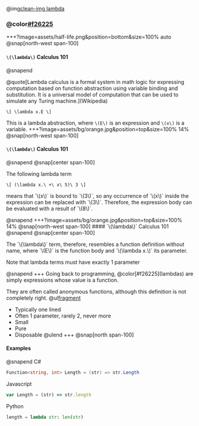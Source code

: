 @img[clean-img lambda](assets/lambda-logo-2.png)
### @color[#f26225](Lambdas)
+++?image=assets/half-life.png&position=bottom&size=100% auto
@snap[north-west span-100]
#### `\(\lambda\)` Calculus 101
@snapend
<div class="small">
@quote[Lambda calculus is a formal system in math logic for expressing computation based on function abstraction using variable binding and substitution. It is a universal model of computation that can be used to simulate any Turing machine.](Wikipedia)
</div>

`\[
  \lambda x.E
\]`

This is a lambda abstraction, where `\(E\)` is an expression and `\(x\)` is a variable.
+++?image=assets/bg/orange.jpg&position=top&size=100% 14%
@snap[north-west span-100]
#### `\(\lambda\)` Calculus 101
@snapend
@snap[center span-100]
<p>The following lambda term</p>

`\[
  (\lambda x.\ +\ x\ 5)\ 3
\]`

<p>means that `\(x\)` is bound to `\(3\)`, so any occurrence of `\(x\)` inside the expression can be replaced with `\(3\)`. Therefore, the expression body can be evaluated with a result of `\(8\)`.</p>
@snapend
+++?image=assets/bg/orange.jpg&position=top&size=100% 14%
@snap[north-west span-100]
#### `\(\lambda\)` Calculus 101
@snapend
@snap[center span-100]
<p>The `\(\lambda\)` term, therefore, resembles a function definition without name, where `\(E\)` is the function body and `\(\lambda x.\)` its parameter.</p>
<p class="fragment">Note that lambda terms must have exactly 1 parameter</p>
@snapend
+++
Going back to programming, @color[#f26225](lambdas) are simply expressions whose value is a function.

They are often called anonymous functions, although this definition is not completely right.
@ul[fragment](false)
- Typically one lined
- Often 1 parameter, rarely 2, never more
- Small
- Pure
- Disposable
@ulend
+++
@snap[north span-100]
#### Examples
@snapend
C#
```C#
Function<string, int> Length = (str) => str.Length
```

Javascript
```javascript
var Length = (str) => str.length
```

Python
```python
length = lambda str: len(str)
```
